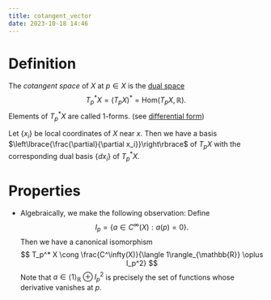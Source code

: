```yaml
---
title: cotangent_vector
date: 2023-10-18 14:46
---
```

# Definition
The *cotangent space* of $X$ at $p\in X$ is the [dual space](dual_space.md) 
$$
T^*_p X = \left({T_p X}\right)^*=\text{Hom}(T_p X,\mathbb{R}).
$$
Elements of $T^*_p X$ are
called 1-forms. (see [differential form](differential_form.md))

Let $\left\lbrace{x_i}\right\rbrace$ be local coordinates of $X$
near $x$. Then we have a basis $\left\lbrace{\frac{\partial}{\partial x_i}}\right\rbrace$ of $T_p X$ with the corresponding dual basis
$\left\lbrace{dx_i}\right\rbrace$ of $T_p^* X$.

# Properties
- Algebraically, we make the following observation: Define
  $$
  I_p = \left\lbrace{a\in C^\infty(X) : a(p) = 0}\right\rbrace.
  $$
  Then we have a canonical isomorphism 
  $$
  T_p^* X \cong \frac{C^\infty(X)}{\langle 1\rangle_{\mathbb{R}} \oplus I_p^2}
  $$
  Note that $a\in \langle 1\rangle_{\mathbb{R}} \oplus I^2_p$ is precisely the set of functions whose derivative vanishes at $p$.
